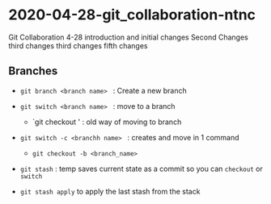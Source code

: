 # 2020-04-28-git_collaboration-ntnc
Git Collaboration 4-28
introduction and initial changes
Second Changes
third changes
third changes
fifth changes


## Branches
- `git branch <branch name> ` : Create a new branch
- `git switch <branch name> ` : move to a branch
   - `git checkout <branch name> ' : old way of moving to branch
- `git switch -c <branchh name> ` : creates and move in 1 command
   - `git checkout -b <branch_name>`

- `git stash` : temp saves current state as a commit so you can `checkout` or `switch`
 - `git stash apply`  to apply the last stash from the stack

